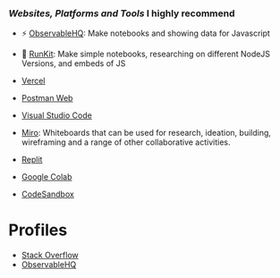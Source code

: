### *Websites, Platforms and Tools* I highly recommend


- ⚡ [ObservableHQ](https://observablehq.com/):
 Make notebooks and showing data for Javascript

- 🌱 [RunKit](https://runkit.com/): Make simple notebooks, researching on different NodeJS Versions, and embeds of JS

- [Vercel](https://vercel.com/)
- [Postman Web](https://web.postman.co)
- [Visual Studio Code](https://code.visualstudio.com/)
- [Miro](https://miro.com/app/dashboard/): Whiteboards that can be used for research, ideation, building, wireframing and a range of other collaborative activities.
- [Replit](https://replit.com/) 
- [Google Colab](https://colab.research.google.com/)
- [CodeSandbox](https://codesandbox.io//) 

# Profiles

- [Stack Overflow](https://stackoverflow.com/users/13493399/rbatty19)
- [ObservableHQ](https://observablehq.com/@robertbatty)


<!--
**rbatty19/rbatty19** is a ✨ _special_ ✨ repository because its `README.md` (this file) appears on your GitHub profile.

Here are some ideas to get you started:

- 🔭 I’m currently working on ...
- 🌱 I’m currently learning ...
- 👯 I’m looking to collaborate on ...
- 🤔 I’m looking for help with ...
- 💬 Ask me about ...
- 📫 How to reach me: ...
- 😄 Pronouns: ...
- ⚡ Fun fact: ...
-->
